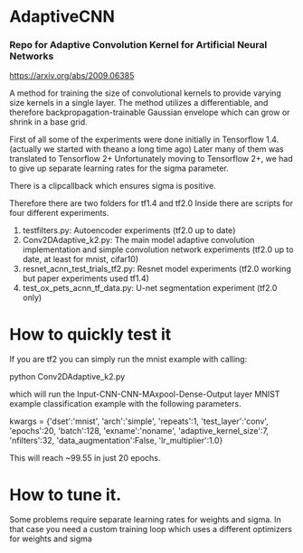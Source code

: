 # AdaptiveCNN
### Repo for Adaptive Convolution Kernel for Artificial Neural Networks

https://arxiv.org/abs/2009.06385

A method for training the size of convolutional kernels to provide varying 
size kernels in a single layer. 
The method utilizes a differentiable, and therefore backpropagation-trainable 
Gaussian envelope which can grow or shrink in a base grid.

First of all some of the experiments were done initially in Tensorflow 1.4.
(actually we started with theano a long time ago)
Later many of them was translated to Tensorflow 2+
Unfortunately moving to Tensorflow 2+, we had to give up separate learning rates 
for the sigma parameter.

There is a clipcallback which ensures sigma is positive. 

Therefore there are two folders for tf1.4 and tf2.0
Inside there are scripts for four different experiments. 

1) testfilters.py: Autoencoder experiments (tf2.0 up to date)
2) Conv2DAdaptive_k2.py: The main model adaptive convolution 
implementation and simple convolution network experiments (tf2.0 up to date, at least for mnist, cifar10)
3) resnet_acnn_test_trials_tf2.py: Resnet model experiments (tf2.0 working but paper experiments used tf1.4)
4) test_ox_pets_acnn_tf_data.py: U-net segmentation experiment (tf2.0 only)

# How to quickly test it

If you are tf2 you can simply run the mnist example with calling:

python Conv2DAdaptive_k2.py

which will run the Input-CNN-CNN-MAxpool-Dense-Output layer MNIST example classification example with the following 
parameters.

kwargs = {'dset':'mnist', 'arch':'simple', 'repeats':1, 
              'test_layer':'conv',
              'epochs':20, 'batch':128, 'exname':'noname', 
              'adaptive_kernel_size':7, 'nfilters':32, 
              'data_augmentation':False, 'lr_multiplier':1.0}
              

This will reach ~99.55 in just 20 epochs.



# How to tune it.

Some problems require separate learning rates for weights and sigma. In that 
case you need a custom training loop which uses a different optimizers for weights
and sigma




